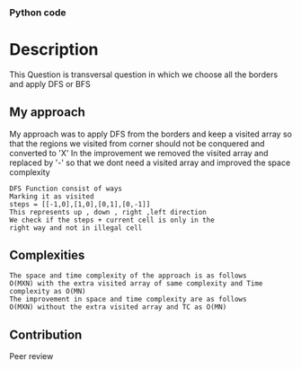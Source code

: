 ### Python code
# Description

This Question is transversal question in which we choose all the borders and apply DFS or BFS

## My approach

My approach was to apply DFS from the borders and keep a visited array so that the regions we visited from corner should not be conquered and converted to 'X'
In the improvement we removed the visited array and replaced by '-' so that we dont need a visited array and improved the space complexity

```
DFS Function consist of ways 
Marking it as visited
steps = [[-1,0],[1,0],[0,1],[0,-1]]
This represents up , down , right ,left direction 
We check if the steps + current cell is only in the 
right way and not in illegal cell

```

## Complexities
```
The space and time complexity of the approach is as follows
O(MXN) with the extra visited array of same complexity and Time complexity as O(MN)
The improvement in space and time complexity are as follows
O(MXN) without the extra visited array and TC as O(MN)
```


## Contribution
Peer review


